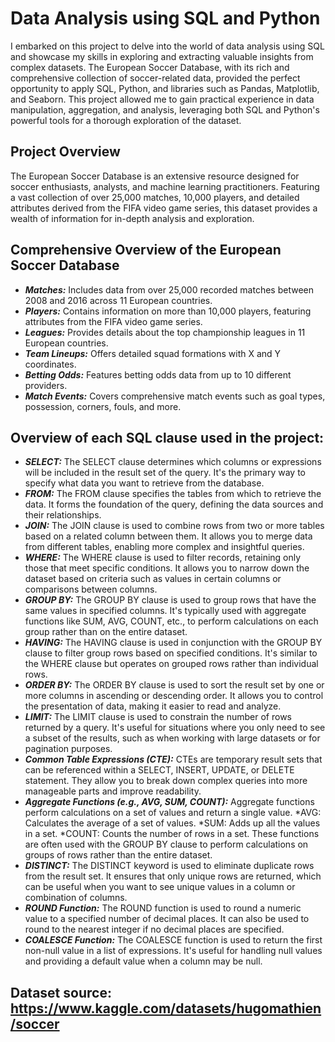 # Data Analysis using SQL and Python
I embarked on this project to delve into the world of data analysis using SQL and showcase my skills in exploring and extracting valuable insights from complex datasets. The European Soccer Database, with its rich and comprehensive collection of soccer-related data, provided the perfect opportunity to apply SQL, Python, and libraries such as Pandas, Matplotlib, and Seaborn. This project allowed me to gain practical experience in data manipulation, aggregation, and analysis, leveraging both SQL and Python's powerful tools for a thorough exploration of the dataset.


## Project Overview
The European Soccer Database is an extensive resource designed for soccer enthusiasts, analysts, and machine learning practitioners. Featuring a vast collection of over 25,000 matches, 10,000 players, and detailed attributes derived from the FIFA video game series, this dataset provides a wealth of information for in-depth analysis and exploration.

## Comprehensive Overview of the European Soccer Database
* ***Matches:*** Includes data from over 25,000 recorded matches between 2008 and 2016 across 11 European countries.
* ***Players:*** Contains information on more than 10,000 players, featuring attributes from the FIFA video game series.
* ***Leagues:*** Provides details about the top championship leagues in 11 European countries.
* ***Team Lineups:*** Offers detailed squad formations with X and Y coordinates.
* ***Betting Odds:*** Features betting odds data from up to 10 different providers.
* ***Match Events:*** Covers comprehensive match events such as goal types, possession, corners, fouls, and more.

## Overview of each SQL clause used in the project:

* ***SELECT:*** The SELECT clause determines which columns or expressions will be included in the result set of the query. It's the primary way to specify what data you want to retrieve from the database.
* ***FROM:*** The FROM clause specifies the tables from which to retrieve the data. It forms the foundation of the query, defining the data sources and their relationships.
* ***JOIN:*** The JOIN clause is used to combine rows from two or more tables based on a related column between them. It allows you to merge data from different tables, enabling more complex and insightful queries.
* ***WHERE:*** The WHERE clause is used to filter records, retaining only those that meet specific conditions. It allows you to narrow down the dataset based on criteria such as values in certain columns or comparisons between columns.
* ***GROUP BY:*** The GROUP BY clause is used to group rows that have the same values in specified columns. It's typically used with aggregate functions like SUM, AVG, COUNT, etc., to perform calculations on each group rather than on the entire dataset.
* ***HAVING:*** The HAVING clause is used in conjunction with the GROUP BY clause to filter group rows based on specified conditions. It's similar to the WHERE clause but operates on grouped rows rather than individual rows.
* ***ORDER BY:*** The ORDER BY clause is used to sort the result set by one or more columns in ascending or descending order. It allows you to control the presentation of data, making it easier to read and analyze.
* ***LIMIT:*** The LIMIT clause is used to constrain the number of rows returned by a query. It's useful for situations where you only need to see a subset of the results, such as when working with large datasets or for pagination purposes.
* ***Common Table Expressions (CTE):*** CTEs are temporary result sets that can be referenced within a SELECT, INSERT, UPDATE, or DELETE statement. They allow you to break down complex queries into more manageable parts and improve readability.
* ***Aggregate Functions (e.g., AVG, SUM, COUNT):*** Aggregate functions perform calculations on a set of values and return a single value.
  *AVG: Calculates the average of a set of values.
  *SUM: Adds up all the values in a set.
  *COUNT: Counts the number of rows in a set.
These functions are often used with the GROUP BY clause to perform calculations on groups of rows rather than the entire dataset.
* ***DISTINCT:*** The DISTINCT keyword is used to eliminate duplicate rows from the result set. It ensures that only unique rows are returned, which can be useful when you want to see unique values in a column or combination of columns.
* ***ROUND Function:*** The ROUND function is used to round a numeric value to a specified number of decimal places. It can also be used to round to the nearest integer if no decimal places are specified.
* ***COALESCE Function:*** The COALESCE function is used to return the first non-null value in a list of expressions. It's useful for handling null values and providing a default value when a column may be null.
  
## Dataset source: https://www.kaggle.com/datasets/hugomathien/soccer
